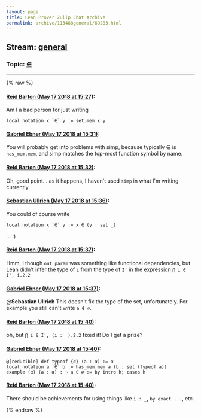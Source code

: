 ```yaml
---
layout: page
title: Lean Prover Zulip Chat Archive 
permalink: archive/113488general/69203.html
---
```


## Stream: [general](index.html)
### Topic: [∈](69203.html)

---


{% raw %}
#### [ Reid Barton (May 17 2018 at 15:27)](https://leanprover.zulipchat.com/#narrow/stream/113488-general/topic/%E2%88%88/near/126697277):
Am I a bad person for just writing
```lean
local notation x `∈` y := set.mem x y
```

#### [ Gabriel Ebner (May 17 2018 at 15:31)](https://leanprover.zulipchat.com/#narrow/stream/113488-general/topic/%E2%88%88/near/126697417):
You will probably get into problems with simp, because typically ∈ is `has_mem.mem`, and simp matches the top-most function symbol by name.

#### [ Reid Barton (May 17 2018 at 15:32)](https://leanprover.zulipchat.com/#narrow/stream/113488-general/topic/%E2%88%88/near/126697489):
Oh, good point... as it happens, I haven't used `simp` in what I'm writing currently

#### [ Sebastian Ullrich (May 17 2018 at 15:36)](https://leanprover.zulipchat.com/#narrow/stream/113488-general/topic/%E2%88%88/near/126697654):
You could of course write
```
local notation x `∈` y := x ∈ (y : set _)
```
... :)

#### [ Reid Barton (May 17 2018 at 15:37)](https://leanprover.zulipchat.com/#narrow/stream/113488-general/topic/%E2%88%88/near/126697667):
Hmm, I though `out_param` was something like functional dependencies, but Lean didn't infer the type of `i` from the type of `I'` in the expression `⋂ i ∈ I', i.2.2`

#### [ Gabriel Ebner (May 17 2018 at 15:37)](https://leanprover.zulipchat.com/#narrow/stream/113488-general/topic/%E2%88%88/near/126697686):
@**Sebastian Ullrich** This doesn't fix the type of the set, unfortunately.  For example you still can't write `a ∉ ∅`.

#### [ Reid Barton (May 17 2018 at 15:40)](https://leanprover.zulipchat.com/#narrow/stream/113488-general/topic/%E2%88%88/near/126697811):
oh, but `⋂ i ∈ I', (i : _).2.2` fixed it!
Do I get a prize?

#### [ Gabriel Ebner (May 17 2018 at 15:40)](https://leanprover.zulipchat.com/#narrow/stream/113488-general/topic/%E2%88%88/near/126697812):
```lean
@[reducible] def typeof {α} (a : α) := α
local notation a `∈` b := has_mem.mem a (b : set (typeof a))
example (α) (a : α) : ¬ a ∈ ∅ := by intro h; cases h
```

#### [ Reid Barton (May 17 2018 at 15:40)](https://leanprover.zulipchat.com/#narrow/stream/113488-general/topic/%E2%88%88/near/126697828):
There should be achievements for using things like `i : _`, `by exact ...`, etc.


{% endraw %}

